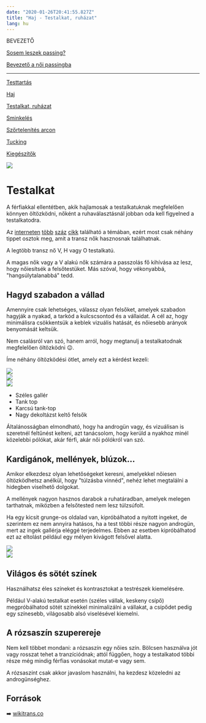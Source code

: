 ```yaml
---
date: "2020-01-26T20:41:55.827Z"
title: "Haj - Testalkat, ruházat"
lang: hu
---
```


<div class="floating-columns">

<div class="floating-bar">

BEVEZETŐ

[Sosem leszek passing?](/#/entry?id=sosem-leszek-passing)

[Bevezető a női passingba](/#/entry?id=feminizalas-passing)

<hr />

[Testtartás](/#/entry?id=feminizalas-testtartas)

[Haj](/#/entry?id=feminizalas-haj)

[Testalkat, ruházat](/#/entry?id=feminizalas-testalkat)

[Sminkelés](/#/entry?id=feminizalas-sminkeles)

[Szőrtelenítés arcon](/#/entry?id=feminizalas-arc-szortelenites)

[Tucking](/#/entry?id=feminizalas-tucking)

[Kiegészítők](/#/entry?id=feminizalas-kiegeszitok)

</div>

<div class="wiki-content">

<div class="header-image"><img src="assets/images/morfologia.jpg" /></div>

# Testalkat

A férfiakkal ellentétben, akik hajlamosak a testalkatuknak megfelelően könnyen öltözködni, nőként a ruhaválasztásnál jobban oda kell figyelned a testalkatodra.

Az [interneten](https://www.noklapja.hu/szinkavalkad/2022/06/21/nyari-ruhak-amik-minden-testalkaton-jol-mutatnak/) [több](https://nageastore.com/testalkatelemzes/) [száz](https://femina.hu/egeszseg/noi-testalkat-tipus-dieta/) [cikk](https://feminafree.blogspot.com/2016/03/noi-testalkatok.html) található a témában, ezért most csak néhány tippet osztok meg, amit a transz nők hasznosnak találhatnak.

A legtöbb transz nő V, H vagy O testalkatú.

A magas nők vagy a V alakú nők számára a passzolás fő kihívása az lesz, hogy nőiesítsék a felsőtestüket. Más szóval, hogy vékonyabbá, "hangsúlytalanabbá" tedd.

## Hagyd szabadon a vállad

Amennyire csak lehetséges, válassz olyan felsőket, amelyek szabadon hagyják a nyakad, a tarkód a kulcscsontod és a vállaidat. A cél az, hogy minimálisra csökkentsük a keblek vizuális hatását, és nőiesebb arányok benyomását keltsük.

Nem csalásról van szó, hanem arról, hogy megtanulj a testalkatodnak megfelelően öltözködni 😉.


Íme néhány öltözködési ötlet, amely ezt a kérdést kezeli:


<div class="content-image"><img src="assets/images/feminine-dressing-1.png" /></div>

<div class="content-image"><img src="assets/images/feminine-dressing-2.png" /></div>

<div class="content-image"><img src="assets/images/feminine-dressing-3.png" /></div>

* Széles gallér
* Tank top
* Karcsú tank-top
* Nagy dekoltázst keltő felsők

Általánosságban elmondható, hogy ha androgün vagy, és vizuálisan is szeretnél feltűnést kelteni, azt tanácsolom, hogy kerüld a nyakhoz minél közelebbi pólókat, akár férfi, akár női pólókról van szó.


## Kardigánok, mellények, blúzok...

Amikor elkezdesz olyan lehetőségeket keresni, amelyekkel nőiesen öltözködhetsz anélkül, hogy "túlzásba vinnéd", nehéz lehet megtalálni a hidegben viselhető dolgokat.

A mellények nagyon hasznos darabok a ruhatáradban, amelyek melegen tarthatnak, miközben a felsőtested nem lesz túlzsúfolt.

Ha egy kicsit grunge-os oldalad van, kipróbálhatod a nyitott ingeket, de szerintem ez nem annyira hatásos, ha a test többi része nagyon androgün, mert az ingek gallérja eléggé terjedelmes. Ebben az esetben kipróbálhatod ezt az eltolást például egy mélyen kivágott felsővel alatta.


<div class="content-image"><img src="assets/images/feminine-dressing-4.png" /></div>

<div class="content-image"><img src="assets/images/feminine-dressing-5.png" /></div>

## Világos és sötét színek

Használhatsz éles színeket és kontrasztokat a testrészek kiemelésére.

Például V-alakú testalkat esetén (széles vállak, keskeny csípő) megpróbálhatod sötét színekkel minimalizálni a vállakat, a csípődet pedig egy színesebb, világosabb alsó viselésével kiemelni.

## A rózsaszín szuperereje

Nem kell többet mondani: a rózsaszín egy nőies szín. Bölcsen használva jót vagy rosszat tehet a tranzíciódnak; attól függően, hogy a testalkatod többi része még mindig férfias vonásokat mutat-e vagy sem.

A rózsaszínt csak akkor javaslom használni, ha kezdesz közeledni az androgünséghez.


## Források

➡️ [wikitrans.co](https://wikitrans.co)

</div>